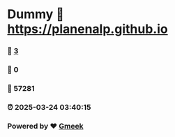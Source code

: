# Dummy :link: https://planenalp.github.io 
### :page_facing_up: [3](https://planenalp.github.io/tag.html) 
### :speech_balloon: 0 
### :hibiscus: 57281 
### :alarm_clock: 2025-03-24 03:40:15 
### Powered by :heart: [Gmeek](https://github.com/Meekdai/Gmeek)
